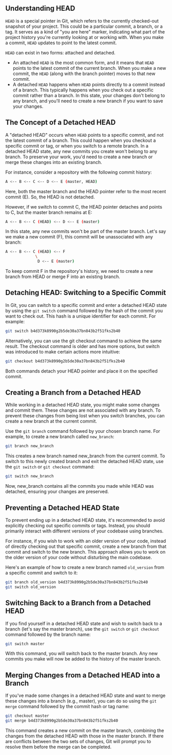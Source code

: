 ## Understanding HEAD

`HEAD` is a special pointer in Git, which refers to the currently checked-out snapshot of your project. This could be a particular commit, a branch, or a tag. It serves as a kind of "you are here" marker, indicating what part of the project history you're currently looking at or working with. When you make a commit, `HEAD` updates to point to the latest commit.

`HEAD` can exist in two forms: attached and detached. 

- An attached `HEAD` is the most common form, and it means that `HEAD` points to the latest commit of the current branch. When you make a new commit, the `HEAD` (along with the branch pointer) moves to that new commit.
- A detached `HEAD` happens when `HEAD` points directly to a commit instead of a branch. This typically happens when you check out a specific commit rather than a branch. In this state, your changes don't belong to any branch, and you'll need to create a new branch if you want to save your changes.

## The Concept of a Detached HEAD

A "detached HEAD" occurs when `HEAD` points to a specific commit, and not the latest commit of a branch. This could happen when you checkout a specific commit or tag, or when you switch to a remote branch. In a detached HEAD state, any new commits you create won't belong to any branch. To preserve your work, you'd need to create a new branch or merge these changes into an existing branch.

For instance, consider a repository with the following commit history:

```bash
A <-- B <-- C <-- D <-- E (master, HEAD)
```

Here, both the master branch and the HEAD pointer refer to the most recent commit (E). So, the HEAD is not detached.

However, if we switch to commit C, the HEAD pointer detaches and points to C, but the master branch remains at E:

```bash
A <-- B <-- C (HEAD) <-- D <-- E (master)
```

In this state, any new commits won't be part of the master branch. Let's say we make a new commit (F), this commit will be unassociated with any branch:

```bash
A <-- B <-- C (HEAD) <-- F
             \
              D <-- E (master)
```

To keep commit F in the repository's history, we need to create a new branch from HEAD or merge F into an existing branch.

## Detaching HEAD: Switching to a Specific Commit

In Git, you can switch to a specific commit and enter a detached HEAD state by using the `git switch` command followed by the hash of the commit you want to check out. This hash is a unique identifier for each commit. For example:

```bash
git switch b4d373k8990g2b5de30a37bn843b2f51fks2b40
```

Alternatively, you can use the git checkout command to achieve the same result. The checkout command is older and has more options, but switch was introduced to make certain actions more intuitive:

```bash
git checkout b4d373k8990g2b5de30a37bn843b2f51fks2b40
```

Both commands detach your HEAD pointer and place it on the specified commit.

## Creating a Branch from a Detached HEAD

While working in a detached HEAD state, you might make some changes and commit them. These changes are not associated with any branch. To prevent these changes from being lost when you switch branches, you can create a new branch at the current commit.

Use the `git branch` command followed by your chosen branch name. For example, to create a new branch called `new_branch`:

```bash
git branch new_branch
```

This creates a new branch named new_branch from the current commit. To switch to this newly created branch and exit the detached HEAD state, use the `git switch` or `git checkout` command:

```bash
git switch new_branch
```

Now, new_branch contains all the commits you made while HEAD was detached, ensuring your changes are preserved.

## Preventing a Detached HEAD State

To prevent ending up in a detached HEAD state, it's recommended to avoid explicitly checking out specific commits or tags. Instead, you should primarily interact with different versions of your codebase using branches.

For instance, if you wish to work with an older version of your code, instead of directly checking out that specific commit, create a new branch from that commit and switch to the new branch. This approach allows you to work on the older version of your code without disturbing the main codebase.

Here's an example of how to create a new branch named `old_version` from a specific commit and switch to it:

```bash
git branch old_version b4d373k8990g2b5de30a37bn843b2f51fks2b40
git switch old_version
```

##  Switching Back to a Branch from a Detached HEAD

If you find yourself in a detached HEAD state and wish to switch back to a branch (let's say the master branch), use the `git switch` or `git checkout` command followed by the branch name:

```bash
git switch master
```

With this command, you will switch back to the master branch. Any new commits you make will now be added to the history of the master branch.

## Merging Changes from a Detached HEAD into a Branch

If you've made some changes in a detached HEAD state and want to merge these changes into a branch (e.g., master), you can do so using the `git merge` command followed by the commit hash or tag name:

```bash
git checkout master
git merge b4d373k8990g2b5de30a37bn843b2f51fks2b40
```

This command creates a new commit on the master branch, combining the changes from the detached HEAD with those in the master branch. If there are conflicts between the two sets of changes, Git will prompt you to resolve them before the merge can be completed.
